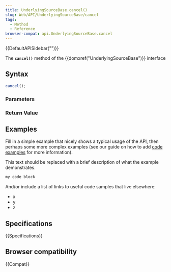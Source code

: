 ```yaml
---
title: UnderlyingSourceBase.cancel()
slug: Web/API/UnderlyingSourceBase/cancel
tags:
  - Method
  - Reference
browser-compat: api.UnderlyingSourceBase.cancel
---
```

{{DefaultAPISidebar("")}}

The **`cancel()`** method of the {{domxref("UnderlyingSourceBase")}} interface 

## Syntax

```js
cancel();
```

### Parameters



### Return Value



## Examples

Fill in a simple example that nicely shows a typical usage of the API, then perhaps some more complex examples (see our guide on how to add [code examples](/en-US/docs/MDN/Contribute/Structures/Code_examples) for more information).

This text should be replaced with a brief description of what the example demonstrates.

```js
my code block
```

And/or include a list of links to useful code samples that live elsewhere:

*   x
*   y
*   z

## Specifications

{{Specifications}}

## Browser compatibility

{{Compat}}

